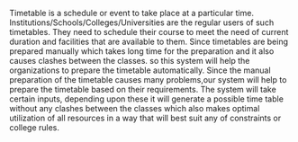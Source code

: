Timetable is a schedule or event to take place at a particular time. 
Institutions/Schools/Colleges/Universities are the regular users of such timetables. 
They need to schedule their course to meet the need of current duration and facilities that are available to them.
Since timetables are being prepared manually which takes long time for the preparation and it also causes clashes between the classes.
so this system will help the organizations to prepare the timetable automatically.
Since the manual preparation of the timetable causes many problems,our system will help to prepare the timetable based on their 
requirements. 
The system will take certain inputs, depending upon these  it will generate a possible time table without any clashes between the 
classes which also makes optimal utilization of all resources in a way that will best suit any of constraints or college rules.



